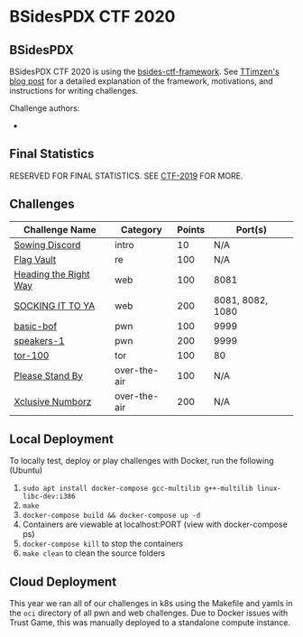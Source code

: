 # BSidesPDX CTF 2020

## BSidesPDX

BSidesPDX CTF 2020 is using the [bsides-ctf-framework](https://github.com/BSidesPDX/bsides-ctf-framework). See [TTimzen's blog post](https://www.tophertimzen.com/blog/BSidesPDXCTFFramework/) for a detailed explanation of the framework, motivations, and instructions for writing challenges.

Challenge authors:
- <Add yourself here when submitting a PR>


## Final Statistics

RESERVED FOR FINAL STATISTICS. SEE [CTF-2019](https://github.com/BSidesPDX/CTF-2019/edit/master/README.md) FOR MORE.

## Challenges

| Challenge Name                                                 | Category      | Points | Port(s)             |
| -------------------------------------------------------------- | ------------- | ------ | ------------------- |
| [Sowing Discord](intro/)                                       | intro         | 10     | N/A                 |
| [Flag Vault](re/100-flagvault/)                                | re            | 100    | N/A                 |
| [Heading the Right Way](web/100-heading-the-right-way/)        | web           | 100    | 8081                |
| [SOCKING IT TO YA](web/200-socking-it-to-ya/)                  | web           | 200    | 8081, 8082, 1080    |
| [basic-bof](pwn/100-basic-bof/)                                | pwn           | 100    | 9999                |
| [speakers-1](pwn/200-speakers-1/)                              | pwn           | 200    | 9999                |
| [tor-100](tor/100-tor/)                                        | tor           | 100    | 80                  |
| [Please Stand By](over-the-air/100-Please-Stand-By/)           | over-the-air  | 100    | N/A                 |
| [Xclusive Numborz](over-the-air/200-Xclusive-numborz/)         | over-the-air  | 200    | N/A                 |



## Local Deployment

To locally test, deploy or play challenges with Docker, run the following (Ubuntu)

1. `sudo apt install docker-compose gcc-multilib g++-multilib linux-libc-dev:i386`
2. `make`
3. `docker-compose build && docker-compose up -d`
4. Containers are viewable at localhost:PORT (view with docker-compose ps)
5. `docker-compose kill` to stop the containers
6. `make clean` to clean the source folders


## Cloud Deployment

This year we ran all of our challenges in k8s using the Makefile and yamls in the `oci` directory of all pwn and web challenges.  Due to Docker issues with Trust Game, this was manually deployed to a standalone compute instance.

